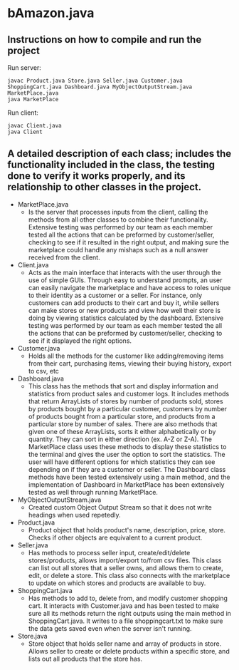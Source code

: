# bAmazon.java

## Instructions on how to compile and run the project
Run server:
```
javac Product.java Store.java Seller.java Customer.java ShoppingCart.java Dashboard.java MyObjectOutputStream.java MarketPlace.java
java MarketPlace
```
Run client:
```
javac Client.java
java Client
```

## A detailed description of each class; includes the functionality included in the class, the testing done to verify it works properly, and its relationship to other classes in the project.
- MarketPlace.java
  - Is the server that processes inputs from the client, calling the methods from all other classes to combine their functionality. Extensive testing was performed by our team as each member tested all the actions that can be preformed by customer/seller, checking to see if it resulted in the right output, and making sure the marketplace could handle any mishaps such as a null answer received from the client.
- Client.java
  - Acts as the main interface that interacts with the user through the use of simple GUIs. Through easy to understand prompts, an user can easily navigate the marketplace and have access to roles unique to their identity as a customer or a seller. For instance, only customers can add products to their cart and buy it, while sellers can make stores or new products and view how well their store is doing by viewing statistics calculated by the dashboard. Extensive testing was performed by our team as each member tested the all the actions that can be preformed by customer/seller, checking to see if it displayed the right options.
- Customer.java
  - Holds all the methods for the customer like adding/removing items from their cart, purchasing items, viewing their buying history, export to csv, etc
- Dashboard.java
  - This class has the methods that sort and display information and statistics from product sales and customer logs. It includes methods that return ArrayLists of stores by number of products sold, stores by products bought by a particular customer, customers by number of products bought from a particular store, and products from a particular store by number of sales. There are also methods that given one of these ArrayLists, sorts it either alphabetically or by quantity. They can sort in either direction (ex. A-Z or Z-A). The MarketPlace class uses these methods to display these statistics to the terminal and gives the user the option to sort the statistics. The user will have different options for which statistics they can see depending on if they are a customer or seller. The Dashboard class methods have been tested extensively using a main method, and the implementation of Dashboard in MarketPlace has been extensively tested as well through running MarketPlace.
- MyObjectOutputStream.java
  - Created custom Object Output Stream so that it does not write headings when used repetedly.
- Product.java
  - Product object that holds product's name, description, price, store. Checks if other objects are equivalent to a current product.
- Seller.java
  - Has methods to process seller input, create/edit/delete stores/products, allows import/export to/from csv files. This class can list out all stores that a seller owns, and allows them to create, edit, or delete a store. This class also connects with the marketplace to update on which stores and products are available to buy.
- ShoppingCart.java
  - Has methods to add to, delete from, and modify customer shopping cart. It interacts with Customer.java and has been tested to make sure all its methods return the right outputs using the main method in ShoppingCart.java. It writes to a file shoppingcart.txt to make sure the data gets saved even when the server isn't running.
- Store.java
  - Store object that holds seller name and array of products in store. Allows seller to create or delete products within a specific store, and lists out all products that the store has.
